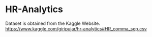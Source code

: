 # HR-Analytics

Dataset is obtained from the Kaggle Website.
https://www.kaggle.com/giripujar/hr-analytics#HR_comma_sep.csv
